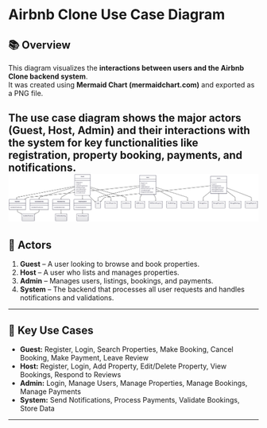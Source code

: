 # Airbnb Clone Use Case Diagram

## 📚 Overview
This diagram visualizes the **interactions between users and the Airbnb Clone backend system**.  
It was created using **Mermaid Chart (mermaidchart.com)** and exported as a PNG file.

The use case diagram shows the major **actors** (Guest, Host, Admin) and their **interactions** with the system for key functionalities like registration, property booking, payments, and notifications.
![Airbnb Clone Use Case Diagram](use-case-diagram.png)
---

## 🔑 Actors
1. **Guest** – A user looking to browse and book properties.  
2. **Host** – A user who lists and manages properties.  
3. **Admin** – Manages users, listings, bookings, and payments.  
4. **System** – The backend that processes all user requests and handles notifications and validations.

---

## 🔹 Key Use Cases
- **Guest:** Register, Login, Search Properties, Make Booking, Cancel Booking, Make Payment, Leave Review  
- **Host:** Register, Login, Add Property, Edit/Delete Property, View Bookings, Respond to Reviews  
- **Admin:** Login, Manage Users, Manage Properties, Manage Bookings, Manage Payments  
- **System:** Send Notifications, Process Payments, Validate Bookings, Store Data

---



